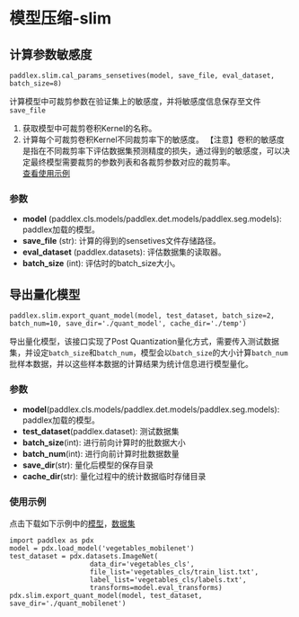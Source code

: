 # 模型压缩-slim

## 计算参数敏感度
```
paddlex.slim.cal_params_sensetives(model, save_file, eval_dataset, batch_size=8)
```
计算模型中可裁剪参数在验证集上的敏感度，并将敏感度信息保存至文件`save_file`
1. 获取模型中可裁剪卷积Kernel的名称。
2. 计算每个可裁剪卷积Kernel不同裁剪率下的敏感度。
【注意】卷积的敏感度是指在不同裁剪率下评估数据集预测精度的损失，通过得到的敏感度，可以决定最终模型需要裁剪的参数列表和各裁剪参数对应的裁剪率。  
[查看使用示例](https://github.com/PaddlePaddle/PaddleX/blob/develop/tutorials/compress/classification/cal_sensitivities_file.py#L33)

### 参数

* **model** (paddlex.cls.models/paddlex.det.models/paddlex.seg.models): paddlex加载的模型。
* **save_file** (str): 计算的得到的sensetives文件存储路径。
* **eval_dataset** (paddlex.datasets): 评估数据集的读取器。
* **batch_size** (int): 评估时的batch_size大小。


## 导出量化模型
```
paddlex.slim.export_quant_model(model, test_dataset, batch_size=2, batch_num=10, save_dir='./quant_model', cache_dir='./temp')
```
导出量化模型，该接口实现了Post Quantization量化方式，需要传入测试数据集，并设定`batch_size`和`batch_num`，模型会以`batch_size`的大小计算`batch_num`批样本数据，并以这些样本数据的计算结果为统计信息进行模型量化。

### 参数

* **model**(paddlex.cls.models/paddlex.det.models/paddlex.seg.models): paddlex加载的模型。
* **test_dataset**(paddlex.dataset): 测试数据集
* **batch_size**(int): 进行前向计算时的批数据大小
* **batch_num**(int): 进行向前计算时批数据数量
* **save_dir**(str): 量化后模型的保存目录
* **cache_dir**(str): 量化过程中的统计数据临时存储目录


### 使用示例
点击下载如下示例中的[模型](https://bj.bcebos.com/paddlex/models/vegetables_mobilenet.tar.gz)，[数据集](https://bj.bcebos.com/paddlex/datasets/vegetables_cls.tar.gz)
```
import paddlex as pdx
model = pdx.load_model('vegetables_mobilenet')
test_dataset = pdx.datasets.ImageNet(
                    data_dir='vegetables_cls',
                    file_list='vegetables_cls/train_list.txt',
                    label_list='vegetables_cls/labels.txt',
                    transforms=model.eval_transforms)
pdx.slim.export_quant_model(model, test_dataset, save_dir='./quant_mobilenet')
```
